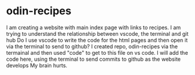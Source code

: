 # odin-recipes
I am creating a website with main index page with links to recipes.
I am trying to understand the relationship between vscode, the terminal and git hub
Do I use vscode to write the code for the html pages and then open it via the terminal to send to github?
I created repo, odin-recipes via the termainal and then used "code" to get to this file on vs code.
I will add the code here, using the terminal to send commits to github as the website develops
My brain hurts.